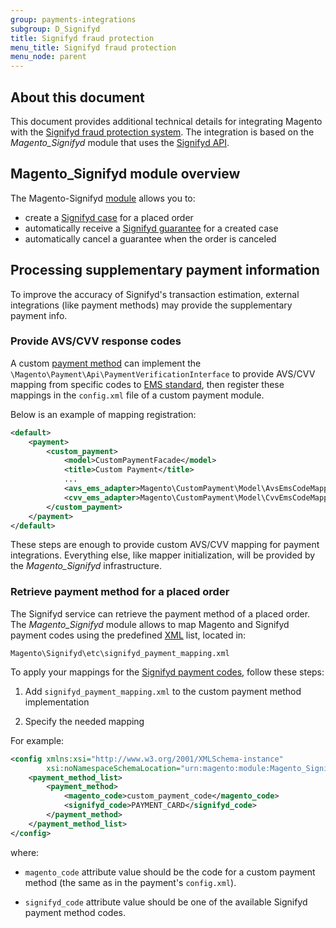 ```yaml
---
group: payments-integrations
subgroup: D_Signifyd
title: Signifyd fraud protection
menu_title: Signifyd fraud protection
menu_node: parent
---
```


## About this document

This document provides additional technical details for integrating Magento with the [Signifyd fraud protection system](https://www.signifyd.com/). The integration is based on the *Magento_Signifyd* module that uses the [Signifyd API](https://www.signifyd.com/docs/api/).

## Magento_Signifyd module overview

The Magento-Signifyd [module](https://glossary.magento.com/module) allows you to:

 - create a [Signifyd case](https://www.signifyd.com/docs/api/#/reference/cases) for a placed order
 - automatically receive a [Signifyd guarantee](https://www.signifyd.com/docs/api/#/reference/guarantees) for a created case
 - automatically cancel a guarantee when the order is canceled

## Processing supplementary payment information

To improve the accuracy of Signifyd's transaction estimation, external integrations (like payment methods) may provide the supplementary payment info.

### Provide AVS/CVV response codes

A custom [payment method](https://glossary.magento.com/payment-method) can implement the `\Magento\Payment\Api\PaymentVerificationInterface` to provide AVS/CVV mapping from specific codes to [EMS standard](http://www.emsecommerce.net/avs_cvv2_response_codes.htm), then register these mappings in the `config.xml` file of a custom payment module.

Below is an example of mapping registration:

```xml
<default>
    <payment>
        <custom_payment>
            <model>CustomPaymentFacade</model>
            <title>Custom Payment</title>
            ...
            <avs_ems_adapter>Magento\CustomPayment\Model\AvsEmsCodeMapper</avs_ems_adapter>
            <cvv_ems_adapter>Magento\CustomPayment\Model\CvvEmsCodeMapper</cvv_ems_adapter>
        </custom_payment>
    </payment>
</default>
```

These steps are enough to provide custom AVS/CVV mapping for payment integrations. Everything else, like mapper initialization, will be provided by the *Magento_Signifyd* infrastructure.

### Retrieve payment method for a placed order

The Signifyd service can retrieve the payment method of a placed order. The *Magento_Signifyd* module allows to map Magento and Signifyd payment codes using the predefined [XML](https://glossary.magento.com/XML) list, located in:

    Magento\Signifyd\etc\signifyd_payment_mapping.xml

To apply your mappings for the [Signifyd payment codes](https://www.signifyd.com/docs/api/#/reference/cases/create-a-case), follow these steps:

1. Add `signifyd_payment_mapping.xml` to the custom payment method implementation

2. Specify the needed mapping

For example:

```xml
<config xmlns:xsi="http://www.w3.org/2001/XMLSchema-instance"
        xsi:noNamespaceSchemaLocation="urn:magento:module:Magento_Signifyd:etc/signifyd_payment_mapping.xsd">
    <payment_method_list>
        <payment_method>
            <magento_code>custom_payment_code</magento_code>
            <signifyd_code>PAYMENT_CARD</signifyd_code>
        </payment_method>
    </payment_method_list>
</config>
```

where:

* `magento_code` attribute value should be the code for a custom payment method (the same as in the payment's `config.xml`).

* `signifyd_code` attribute value should be one of the available Signifyd payment method codes.
